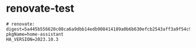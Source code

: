 # renovate-test

```text
# renovate: digest=5a445b556620c08ca6a9dbb14edb908414189a0b6b630efcb2543aff3a9f54c9 pkgName=home-assistant
HA_VERSION=2023.10.3
```
